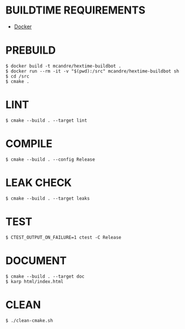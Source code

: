 # BUILDTIME REQUIREMENTS

* [Docker](https://www.docker.com/)

# PREBUILD

```console
$ docker build -t mcandre/hextime-buildbot .
$ docker run --rm -it -v "$(pwd):/src" mcandre/hextime-buildbot sh
$ cd /src
$ cmake .
```

# LINT

```console
$ cmake --build . --target lint
```

# COMPILE

```console
$ cmake --build . --config Release
```

# LEAK CHECK

```console
$ cmake --build . --target leaks
```

# TEST

```console
$ CTEST_OUTPUT_ON_FAILURE=1 ctest -C Release
```

# DOCUMENT

```console
$ cmake --build . --target doc
$ karp html/index.html
```

# CLEAN

```console
$ ./clean-cmake.sh
```
